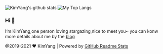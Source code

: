 ![KimYang's github stats](https://github-readme-stats.vercel.app/api?username=KimYangOfCat&show_icons=true&theme=cobalt&count_private=true)  ![My Top Langs](https://github-readme-stats.vercel.app/api/top-langs/?username=KimYangOfCat&layout=compact&hide=html)

### Hi  👋

I‘m KimYang,one person loving stargazing,nice to meet you~ you can konw more details about me by the [blog](https://www.kimyang.cn/)

@2019-2021 ❤️ KimYang | Powered by [GitHub Readme Stats](https://github.com/anuraghazra/github-readme-stats)

